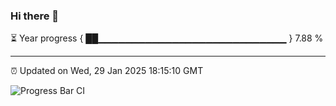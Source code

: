 ### Hi there 👋

⏳ Year progress { ██▁▁▁▁▁▁▁▁▁▁▁▁▁▁▁▁▁▁▁▁▁▁▁▁▁▁▁▁ } 7.88 %

---

⏰ Updated on Wed, 29 Jan 2025 18:15:10 GMT

![Progress Bar CI](https://github.com/code-lakshay/GitHub-Actions-Demo/workflows/Progress%20Bar%20CI/badge.svg)

